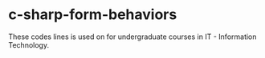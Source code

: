 # c-sharp-form-behaviors
These codes lines is used on for undergraduate courses in IT - Information Technology.
